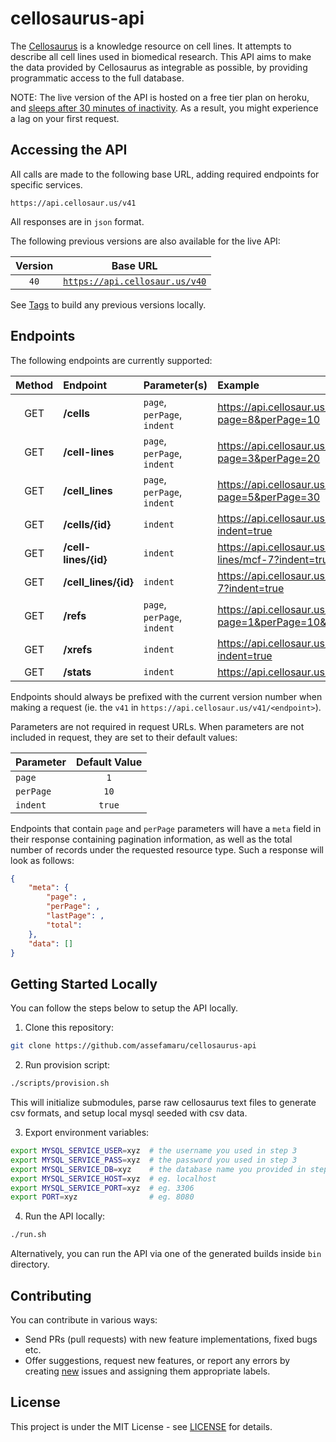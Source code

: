# cellosaurus-api

The [Cellosaurus](https://web.expasy.org/cellosaurus/) is a knowledge resource on cell lines. It attempts to describe all cell lines used in biomedical research. This API aims to make the data provided by Cellosaurus as integrable as possible, by providing programmatic access to the full database.

NOTE: The live version of the API is hosted on a free tier plan on heroku, and [sleeps after 30 minutes of inactivity](https://devcenter.heroku.com/articles/free-dyno-hours#dyno-sleeping). As a result, you might experience a lag on your first request.

## Accessing the API

All calls are made to the following base URL, adding required endpoints for specific services.

```
https://api.cellosaur.us/v41
```

All responses are in `json` format.

The following previous versions are also available for the live API:

| Version |                            Base URL                            |
| :-----: | :------------------------------------------------------------: |
|  `40`   | [`https://api.cellosaur.us/v40`](https://api.cellosaur.us/v40) |

See [Tags](https://github.com/assefamaru/cellosaurus-api/tags) to build any previous versions locally.

## Endpoints

The following endpoints are currently supported:

| Method | Endpoint             | Parameter(s)                | Example                                                         |
| :----: | :------------------- | :-------------------------- | :-------------------------------------------------------------- |
|  GET   | **/cells**           | `page`, `perPage`, `indent` | https://api.cellosaur.us/v41/cells?page=8&perPage=10            |
|  GET   | **/cell-lines**      | `page`, `perPage`, `indent` | https://api.cellosaur.us/v41/cell-lines?page=3&perPage=20       |
|  GET   | **/cell_lines**      | `page`, `perPage`, `indent` | https://api.cellosaur.us/v41/cell_lines?page=5&perPage=30       |
|  GET   | **/cells/{id}**      | `indent`                    | https://api.cellosaur.us/v41/cells/mcf-7?indent=true            |
|  GET   | **/cell-lines/{id}** | `indent`                    | https://api.cellosaur.us/v41/cell-lines/mcf-7?indent=true       |
|  GET   | **/cell_lines/{id}** | `indent`                    | https://api.cellosaur.us/v41/cell_lines/mcf-7?indent=true       |
|  GET   | **/refs**            | `page`, `perPage`, `indent` | https://api.cellosaur.us/v41/refs?page=1&perPage=10&indent=true |
|  GET   | **/xrefs**           | `indent`                    | https://api.cellosaur.us/v41/xrefs?indent=true                  |
|  GET   | **/stats**           | `indent`                    | https://api.cellosaur.us/v41/stats                              |

Endpoints should always be prefixed with the current version number when making a request (ie. the `v41` in `https://api.cellosaur.us/v41/<endpoint>`).

Parameters are not required in request URLs. When parameters are not included in request, they are set to their default values:

| Parameter | Default Value |
| :-------- | :-----------: |
| `page`    |      `1`      |
| `perPage` |     `10`      |
| `indent`  |    `true`     |

Endpoints that contain `page` and `perPage` parameters will have a `meta` field in their response containing pagination information, as well as the total number of records under the requested resource type. Such a response will look as follows:

```json
{
    "meta": {
        "page": ,
        "perPage": ,
        "lastPage": ,
        "total":
    },
    "data": []
}
```

## Getting Started Locally

You can follow the steps below to setup the API locally.

1. Clone this repository:

```bash
git clone https://github.com/assefamaru/cellosaurus-api
```

2. Run provision script:

```bash
./scripts/provision.sh
```

This will initialize submodules, parse raw cellosaurus text files to generate csv formats, and setup local mysql seeded with csv data.

3. Export environment variables:

```bash
export MYSQL_SERVICE_USER=xyz  # the username you used in step 3
export MYSQL_SERVICE_PASS=xyz  # the password you used in step 3
export MYSQL_SERVICE_DB=xyz    # the database name you provided in step 3
export MYSQL_SERVICE_HOST=xyz  # eg. localhost
export MYSQL_SERVICE_PORT=xyz  # eg. 3306
export PORT=xyz                # eg. 8080
```

4. Run the API locally:

```bash
./run.sh
```

Alternatively, you can run the API via one of the generated builds inside `bin` directory.

## Contributing

You can contribute in various ways:

- Send PRs (pull requests) with new feature implementations, fixed bugs etc.
- Offer suggestions, request new features, or report any errors by creating [new](https://github.com/assefamaru/cellosaurus-api/issues/new) issues and assigning them appropriate labels.

## License

This project is under the MIT License - see [LICENSE](LICENSE) for details.
